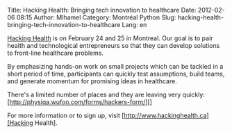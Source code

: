 Title: Hacking Health: Bringing tech innovation to healthcare
Date: 2012-02-06 08:15
Author: Mlhamel
Category: Montréal Python
Slug: hacking-health-bringing-tech-innovation-to-healthcare
Lang: en

<!--:en-->

[Hacking Health][] is on February 24 and 25 in Montreal. Our goal is to
pair health and technological entrepreneurs so that they can develop
solutions to front-line healthcare problems.

By emphasizing hands-on work on small projects which can be tackled in a
short period of time, participants can quickly test assumptions, build
teams, and generate momentum for promising ideas in healthcare.

There's a limited number of places and they are leaving very quickly:
[http://physiqa.wufoo.com/forms/hackers-form/][]

For more information or to sign up, visit
[http://www.hackinghealth.ca][Hacking Health].

  [Hacking Health]: http://www.hackinghealth.ca
  [http://physiqa.wufoo.com/forms/hackers-form/]: http://physiqa.wufoo.com/forms/hackers-form/
